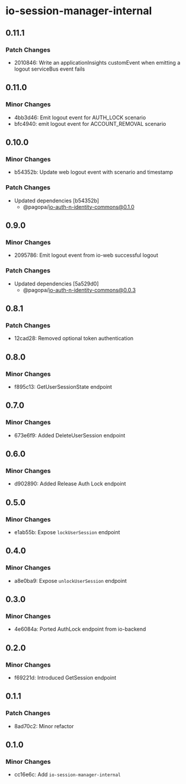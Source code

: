 # io-session-manager-internal

## 0.11.1

### Patch Changes

- 2010846: Write an applicationInsights customEvent when emitting a logout serviceBus event fails

## 0.11.0

### Minor Changes

- 4bb3d46: Emit logout event for AUTH_LOCK scenario
- bfc4940: emit logout event for ACCOUNT_REMOVAL scenario

## 0.10.0

### Minor Changes

- b54352b: Update web logout event with scenario and timestamp

### Patch Changes

- Updated dependencies [b54352b]
  - @pagopa/io-auth-n-identity-commons@0.1.0

## 0.9.0

### Minor Changes

- 2095786: Emit logout event from io-web successful logout

### Patch Changes

- Updated dependencies [5a529d0]
  - @pagopa/io-auth-n-identity-commons@0.0.3

## 0.8.1

### Patch Changes

- 12cad28: Removed optional token authentication

## 0.8.0

### Minor Changes

- f895c13: GetUserSessionState endpoint

## 0.7.0

### Minor Changes

- 673e6f9: Added DeleteUserSession endpoint

## 0.6.0

### Minor Changes

- d902890: Added Release Auth Lock endpoint

## 0.5.0

### Minor Changes

- e1ab55b: Expose `lockUserSession` endpoint

## 0.4.0

### Minor Changes

- a8e0ba9: Expose `unlockUserSession` endpoint

## 0.3.0

### Minor Changes

- 4e6084a: Ported AuthLock endpoint from io-backend

## 0.2.0

### Minor Changes

- f69221d: Introduced GetSession endpoint

## 0.1.1

### Patch Changes

- 8ad70c2: Minor refactor

## 0.1.0

### Minor Changes

- cc16e6c: Add `io-session-manager-internal`

